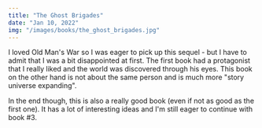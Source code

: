 ```yaml
---
title: "The Ghost Brigades"
date: "Jan 10, 2022"
img: "/images/books/the_ghost_brigades.jpg"
---
```


I loved Old Man's War so I was eager to pick up this sequel - but I have to admit
that I was a bit disappointed at first. The first book had a protagonist that
I really liked and the world was discovered through his eyes. This book
on the other hand is not about the same person and is much more "story universe expanding".

In the end though, this is also a really good book (even if not as good as the first one).
It has a lot of interesting ideas and I'm still eager to continue with book #3.